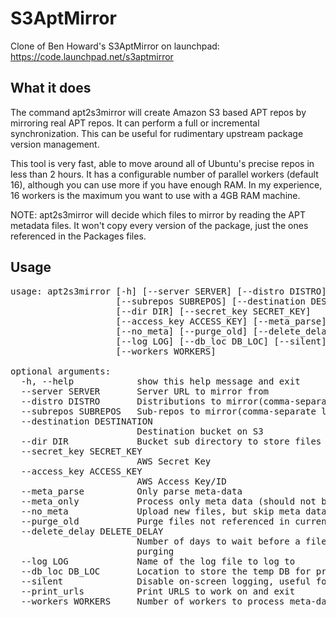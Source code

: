 S3AptMirror
===========

Clone of Ben Howard's S3AptMirror on launchpad: https://code.launchpad.net/s3aptmirror

What it does
------------

The command apt2s3mirror will create Amazon S3 based APT repos by mirroring real APT repos.  It can perform a full or incremental synchronization.   This can be useful for rudimentary upstream package version management. 

This tool is very fast, able to move around all of Ubuntu's precise repos in less than 2 hours.  It has a configurable number of parallel workers (default 16), although you can use more if you have enough RAM.   In my experience, 16 workers is the maximum you want to use with a 4GB RAM machine.

NOTE:  apt2s3mirror will decide which files to mirror by reading the APT metadata files.  It won't copy every version of the package, just the ones referenced in the Packages files. 

Usage
-----

<pre class="console">
usage: apt2s3mirror [-h] [--server SERVER] [--distro DISTRO]
                    [--subrepos SUBREPOS] [--destination DESTINATION]
                    [--dir DIR] [--secret_key SECRET_KEY]
                    [--access_key ACCESS_KEY] [--meta_parse] [--meta_only]
                    [--no_meta] [--purge_old] [--delete_delay DELETE_DELAY]
                    [--log LOG] [--db_loc DB_LOC] [--silent] [--print_urls]
                    [--workers WORKERS]

optional arguments:
  -h, --help            show this help message and exit
  --server SERVER       Server URL to mirror from
  --distro DISTRO       Distributions to mirror(comma-separate list)
  --subrepos SUBREPOS   Sub-repos to mirror(comma-separate list)
  --destination DESTINATION
                        Destination bucket on S3
  --dir DIR             Bucket sub directory to store files
  --secret_key SECRET_KEY
                        AWS Secret Key
  --access_key ACCESS_KEY
                        AWS Access Key/ID
  --meta_parse          Only parse meta-data
  --meta_only           Process only meta data (should not be used)
  --no_meta             Upload new files, but skip meta data
  --purge_old           Purge files not referenced in current meta-data
  --delete_delay DELETE_DELAY
                        Number of days to wait before a file is eligible for
                        purging
  --log LOG             Name of the log file to log to
  --db_loc DB_LOC       Location to store the temp DB for processing meta-data
  --silent              Disable on-screen logging, useful for automated runs
  --print_urls          Print URLS to work on and exit
  --workers WORKERS     Number of workers to process meta-data

</pre>
